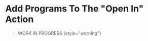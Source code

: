 <show-structure for="chapter,procedure,tab,def"/>

# Add Programs To The "Open In" Action

> WORK IN PROGRESS
{style="warning"}

